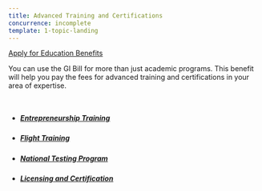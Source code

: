 ```yaml
---
title: Advanced Training and Certifications
concurrence: incomplete
template: 1-topic-landing
---
```


<div class="main" role="main" markdown="0">

<div class="action-bar">
  <div class="row">
    <div class="small-12 columns">
      <a class="uk-button-primary" href="/education/apply-for-education-benefits/">Apply for Education Benefits</a>
    </div>
  </div>
</div>

<div class="section one" markdown="0">
<div class="primary" markdown="0">
<div class="row" markdown="0">
<div class="small-12 columns" markdown="1">

You can use the GI Bill for more than just academic programs. This benefit will help you pay the fees for advanced training and certifications in your area of expertise.

</div>
</div>
</div>

<div class="navigation">
  <div class="row">
    <div class="small-12 columns">
          <ul class="small-block-grid-1 medium-block-grid-3 cards small">
            <li>
              <a href="/education/advanced-training-and-certifications/entrepreneurship-training">
                <h5>Entrepreneurship Training</h5>
              </a>
            </li>
            <li>
              <a href="/education/advanced-training-and-certifications/flight-training">
                <h5>Flight Training</h5>
              </a>
            </li>
            <li>
              <a href="/education/advanced-training-and-certifications/national-testing-program">
                <h5>National Testing Program</h5>
              </a>
            </li>
            <li>
              <a href="/education/advanced-training-and-certifications/licensing-certification">
                <h5>Licensing and Certification</h5>
              </a>
            </li>
          </ul>
        </div>
      </div>
</div>

</div>
